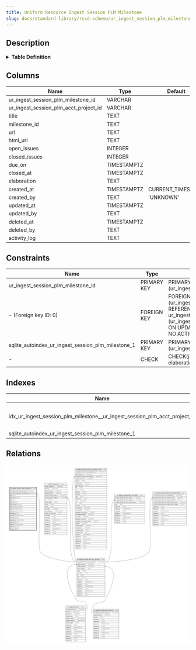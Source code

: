 ```yaml
---
title: Uniform Resource Ingest Session PLM Milestone
slug: docs/standard-library/rssd-schema/ur_ingest_session_plm_milestone
---
```


## Description

<details>
<summary><strong>Table Definition</strong></summary>

```sql
CREATE TABLE "ur_ingest_session_plm_milestone" (
    "ur_ingest_session_plm_milestone_id" VARCHAR PRIMARY KEY NOT NULL,
    "ur_ingest_session_plm_acct_project_id" VARCHAR NOT NULL,
    "title" TEXT NOT NULL,
    "milestone_id" TEXT NOT NULL,
    "url" TEXT NOT NULL,
    "html_url" TEXT NOT NULL,
    "open_issues" INTEGER,
    "closed_issues" INTEGER,
    "due_on" TIMESTAMPTZ,
    "closed_at" TIMESTAMPTZ,
    "elaboration" TEXT CHECK(json_valid(elaboration) OR elaboration IS NULL),
    "created_at" TIMESTAMPTZ DEFAULT CURRENT_TIMESTAMP,
    "created_by" TEXT DEFAULT 'UNKNOWN',
    "updated_at" TIMESTAMPTZ,
    "updated_by" TEXT,
    "deleted_at" TIMESTAMPTZ,
    "deleted_by" TEXT,
    "activity_log" TEXT,
    FOREIGN KEY("ur_ingest_session_plm_acct_project_id") REFERENCES "ur_ingest_session_plm_acct_project"("ur_ingest_session_plm_acct_project_id")
)
```

</details>

## Columns

| Name                                  | Type        | Default           | Nullable | Parents                                                                                                               | Comment                                                                   |
| ------------------------------------- | ----------- | ----------------- | -------- | --------------------------------------------------------------------------------------------------------------------- | ------------------------------------------------------------------------- |
| ur_ingest_session_plm_milestone_id    | VARCHAR     |                   | false    |                                                                                                                       | {"isSqlDomainZodDescrMeta":true,"isVarChar":true}                         |
| ur_ingest_session_plm_acct_project_id | VARCHAR     |                   | false    | [ur_ingest_session_plm_acct_project](/docs/standard-library/rssd-schema/ur_ingest_session_plm_acct_project) | {"isSqlDomainZodDescrMeta":true,"isVarChar":true}                         |
| title                                 | TEXT        |                   | false    |                                                                                                                       |                                                                           |
| milestone_id                          | TEXT        |                   | false    |                                                                                                                       |                                                                           |
| url                                   | TEXT        |                   | false    |                                                                                                                       |                                                                           |
| html_url                              | TEXT        |                   | false    |                                                                                                                       |                                                                           |
| open_issues                           | INTEGER     |                   | true     |                                                                                                                       |                                                                           |
| closed_issues                         | INTEGER     |                   | true     |                                                                                                                       |                                                                           |
| due_on                                | TIMESTAMPTZ |                   | true     |                                                                                                                       | {"isSqlDomainZodDescrMeta":true,"isDateSqlDomain":true,"isDateTime":true} |
| closed_at                             | TIMESTAMPTZ |                   | true     |                                                                                                                       | {"isSqlDomainZodDescrMeta":true,"isDateSqlDomain":true,"isDateTime":true} |
| elaboration                           | TEXT        |                   | true     |                                                                                                                       | {"isSqlDomainZodDescrMeta":true,"isJsonText":true}                        |
| created_at                            | TIMESTAMPTZ | CURRENT_TIMESTAMP | true     |                                                                                                                       |                                                                           |
| created_by                            | TEXT        | 'UNKNOWN'         | true     |                                                                                                                       |                                                                           |
| updated_at                            | TIMESTAMPTZ |                   | true     |                                                                                                                       |                                                                           |
| updated_by                            | TEXT        |                   | true     |                                                                                                                       |                                                                           |
| deleted_at                            | TIMESTAMPTZ |                   | true     |                                                                                                                       |                                                                           |
| deleted_by                            | TEXT        |                   | true     |                                                                                                                       |                                                                           |
| activity_log                          | TEXT        |                   | true     |                                                                                                                       | {"isSqlDomainZodDescrMeta":true,"isJsonSqlDomain":true}                   |

## Constraints

| Name                                               | Type        | Definition                                                                                                                                                                                   |
| -------------------------------------------------- | ----------- | -------------------------------------------------------------------------------------------------------------------------------------------------------------------------------------------- |
| ur_ingest_session_plm_milestone_id                 | PRIMARY KEY | PRIMARY KEY (ur_ingest_session_plm_milestone_id)                                                                                                                                             |
| - (Foreign key ID: 0)                              | FOREIGN KEY | FOREIGN KEY (ur_ingest_session_plm_acct_project_id) REFERENCES ur_ingest_session_plm_acct_project (ur_ingest_session_plm_acct_project_id) ON UPDATE NO ACTION ON DELETE NO ACTION MATCH NONE |
| sqlite_autoindex_ur_ingest_session_plm_milestone_1 | PRIMARY KEY | PRIMARY KEY (ur_ingest_session_plm_milestone_id)                                                                                                                                             |
| -                                                  | CHECK       | CHECK(json_valid(elaboration) OR elaboration IS NULL)                                                                                                                                        |

## Indexes

| Name                                                                       | Definition                                                                                                                                                              |
| -------------------------------------------------------------------------- | ----------------------------------------------------------------------------------------------------------------------------------------------------------------------- |
| idx_ur_ingest_session_plm_milestone__ur_ingest_session_plm_acct_project_id | CREATE INDEX "idx_ur_ingest_session_plm_milestone__ur_ingest_session_plm_acct_project_id" ON "ur_ingest_session_plm_milestone"("ur_ingest_session_plm_acct_project_id") |
| sqlite_autoindex_ur_ingest_session_plm_milestone_1                         | PRIMARY KEY (ur_ingest_session_plm_milestone_id)                                                                                                                        |

## Relations

![er](../../../../assets/images/content/docs/standard-library/rssd-schema/ur_ingest_session_plm_milestone.svg)
